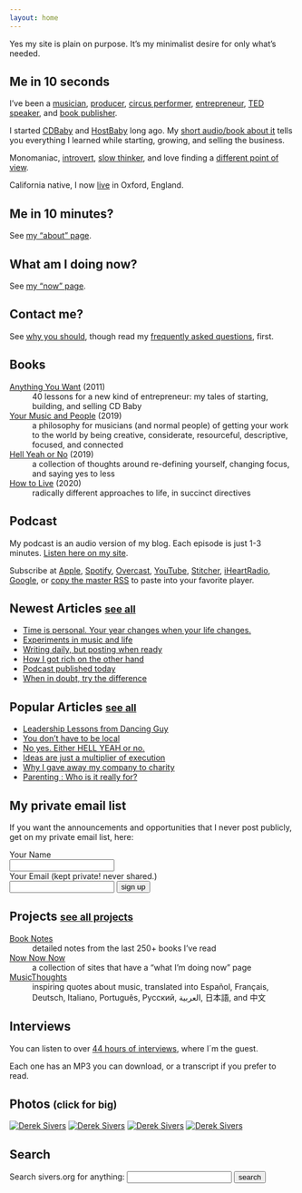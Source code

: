 ```yaml
---
layout: home
---
```


<section id="aboutme">
<p>
	Yes my site is plain on purpose.
	It’s my minimalist desire for only what’s needed.
</p>
<h2>
	Me in 10 seconds
</h2>
<p>
	I’ve been a <a href="/music">musician</a>, <a href="http://artificialrecords.com/">producer</a>, <a href="http://professionalpests.com/">circus performer</a>, <a href="/a">entrepreneur</a>, <a href="/presentations">TED speaker</a>, and <a href="/we14">book publisher</a>.
</p><p>
	I started <a href="https://www.cdbaby.com/">CDBaby</a> and <a href="https://www.hostbaby.com/">HostBaby</a> long ago.
	My <a href="/a">short audio/book about it</a> tells you everything I learned while starting, growing, and selling the business.
</p><p>
        Monomaniac,
	<a href="http://typelogic.com/intj.html">introvert</a>,
	<a href="/slow">slow thinker</a>,
	and love finding a <a href="/counter">different point of view</a>.
</p><p>
	California native, I now <a href="/local">live</a> in Oxford, England.
</p>
<h2>
	Me in 10 minutes?
</h2>
<p>
	See <a href="/about">my “about” page</a>.
</p>
<h2>
	What am I doing now?
</h2>
<p>
	See <a href="/now">my “now” page</a>.
</p>
<h2>
	Contact me?
</h2>
<p>
	See <a href="/contact">why you should</a>, though read my <a href="/faq">frequently asked questions</a>, first.
</p>
</section>

<section id="mybooks">
<h2>Books</h2>
<dl>
	<dt><a href="/a">Anything You Want</a> <span class="small">(2011)</span></dt>
	<dd>40 lessons for a new kind of entrepreneur: my tales of starting, building, and selling CD Baby</dd>
	<dt><a href="/m">Your Music and People</a> <span class="small">(2019)</span></dt>
	<dd>a philosophy for musicians (and normal people) of getting your work to the world by being creative, considerate, resourceful, descriptive, focused, and connected</dd>
	<dt><a href="/n">Hell Yeah or No</a> <span class="small">(2019)</span></dt>
	<dd>a collection of thoughts around re-defining yourself, changing focus, and saying yes to less</dd>
	<dt><a href="/h">How to Live</a> <span class="small">(2020)</span></dt>
	<dd>radically different approaches to life, in succinct directives</dd>
</dl>
</section>

<section id="podcast">
<h2>Podcast</h2>
<p>
My podcast is an audio version of my blog.
Each episode is just 1-3 minutes.
<a href="/podcast">Listen here on my site</a>.
</p><p>
Subscribe at
<a href="https://podcasts.apple.com/us/podcast/derek-sivers/id1485474470">Apple</a>,
<a href="https://open.spotify.com/show/15cXdV9RBxSZxhyC7Cow6E">Spotify</a>,
<a href="https://overcast.fm/itunes1485474470">Overcast</a>,
<a href="https://www.youtube.com/playlist?list=PLcE0XVmYoKM8gcT6nHNHDiK0rSjm8X6eb">YouTube</a>,
<a href="https://www.stitcher.com/podcast/derek-sivers">Stitcher</a>,
<a href="https://www.iheart.com/podcast/867-derek-sivers-52276959/">iHeartRadio</a>,
<a href="https://podcasts.google.com/?feed=aHR0cHM6Ly9zaXZlcnMub3JnL3BvZGNhc3QucnNz">Google</a>, or
<a href="/podcast.rss">copy the master RSS</a> to paste into your favorite player.
</p>
</section>

<section id="home">
<h2>Newest Articles <small><a href="/blog">see all</a></small></h2>
<ul>
	<li><a href="/mny">Time is personal. Your year changes when your life changes.</a></li>
	<li><a href="/eml">Experiments in music and life</a></li>
	<li><a href="/nod">Writing daily, but posting when ready</a></li>
	<li><a href="/richand">How I got rich on the other hand</a></li>
	<li><a href="/pinit2">Podcast published today</a></li>
	<li><a href="/trd">When in doubt, try the difference</a></li>
</ul>
</section>

<section id="home">
<h2>Popular Articles <small><a href="/blog">see all</a></small></h2>
<ul>
	<li><a href="/ff">Leadership Lessons from Dancing Guy</a></li>
	<li><a href="/local">You don’t have to be local</a></li>
	<li><a href="/hellyeah">No yes. Either HELL YEAH or no.</a></li>
	<li><a href="/multiply">Ideas are just a multiplier of execution</a></li>
	<li><a href="/trust">Why I gave away my company to charity</a></li>
	<li><a href="/pa">Parenting : Who is it really for?</a></li>
</ul>
</section>

<section id="list">
<h2>My private email list</h2>
<p>
If you want the announcements and opportunities that I never post publicly, get on my private email list, here:
</p>
<form action="/list" method="post" class="inlineform">
<label for="name">Your Name</label><br>
<input type="text" name="name" id="name" value=""><br>
<label for="email">Your Email (kept private! never shared.)</label><br>
<input type="email" name="email" id="email" value="">
<input type="hidden" name="listype" value="all">
<input type="submit" name="submit" value="sign up">
</form>
</section>

<section id="companies">
<h2>Projects <small><a href="/projects">see all projects</a></small></h2>
<dl>
	<dt><a href="/book">Book Notes</a></dt>
	<dd>detailed notes from the last 250+ books I’ve read</dd>
	<dt><a href="https://nownownow.com/">Now Now Now</a></dt>
	<dd>a collection of sites that have a “what I’m doing now” page</dd>
	<dt><a href="https://musicthoughts.com/">MusicThoughts</a></dt>
	<dd>inspiring quotes about music, translated into Español, Français, Deutsch, Italiano, Português, Русский, العربية, 日本語, and 中文</dd>
</dl>
</section>

<section id="interviews">
<h2>Interviews</h2>
<p>You can listen to over <a href="/i">44 hours of interviews</a>, where I´m the guest.</p>
<p>Each one has an MP3 you can download, or a transcript if you prefer to read.</p>
</section>

<section id="photos">
<h2>Photos <small>(click for big)</small></h2>
<a href="/images/DerekSivers-20141119-1450.jpg"><img src="/images/DerekSivers-20141119-100.jpg" alt="Derek Sivers" title="© 2014 Derek Sivers"/></a>
<a href="/images/DerekSivers-20141209a-1853.jpg"><img src="/images/DerekSivers-20141209a-100.jpg" alt="Derek Sivers" title="© 2014 Pat Shepherd - patshepherd.co.nz" /></a>
<a href="/images/DerekSivers-20141209b-2333.jpg"><img src="/images/DerekSivers-20141209b-100.jpg" alt="Derek Sivers" title="© 2014 Pat Shepherd - patshepherd.co.nz" /></a>
<a href="/images/DerekSivers-20141209c-1556.jpg"><img src="/images/DerekSivers-20141209c-100.jpg" alt="Derek Sivers" title="© 2014 Pat Shepherd - patshepherd.co.nz" /></a>
</section>

<section id="search">
<h2>Search</h2>
<form action="https://duckduckgo.com/" method="get" class="inlineform">
	<label for="q">Search sivers.org for anything:</label>
	<input type="text" name="q" value="" required>
	<input type="hidden" name="sites" value="sivers.org">
	<input type="hidden" name="ia" value="web">
	<input type="submit" value="search">
</form>
</section>
